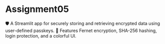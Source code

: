 # Assignment05
🛡️ A Streamlit app for securely storing and retrieving encrypted data using user-defined passkeys. 🔐 Features Fernet encryption, SHA-256 hashing, login protection, and a colorful UI.
